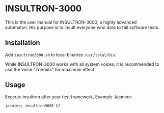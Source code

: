 # INSULTRON-3000

This is the user manual for INSULTRON-3000, a highly advanced automaton. His
purpose is to insult everyone who dare to fail software tests.

## Installation

Add `insultron3000.sh` to local binaries `/usr/local/bin`. 

While INSULTRON-3000 works with all system voices, it is recommended to use the 
voice "Trinoids" for maximum effect.

## Usage

Execute insultron after your test framework, Example Jasmine:

```bash
jasmine; insultron3000 $?
```